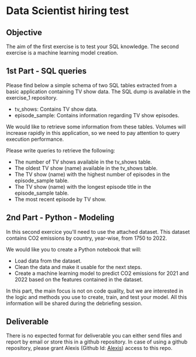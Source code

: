 # Data Scientist hiring test

## Objective

The aim of the first exercise is to test your SQL knowledge.
The second exercise is a machine learning model creation.


## 1st Part - SQL queries

Please find below a simple schema of two SQL tables extracted from a basic application containing TV show data. The SQL dump is available in the exercise_1 repository.

- tv_shows: Contains TV show data.
- episode_sample: Contains information regarding TV show episodes.

We would like to retrieve some information from these tables. Volumes will increase rapidly in this application, so we need to pay attention to query execution performance.

Please write queries to retrieve the following:

- The number of TV shows available in the tv_shows table.
- The oldest TV show (name) available in the tv_shows table.
- The TV show (name) with the highest number of episodes in the episode_sample table.
- The TV show (name) with the longest episode title in the episode_sample table.
- The most recent episode by TV show.


## 2nd Part - Python - Modeling
In this second exercice you'll need to use the attached dataset. This dataset contains CO2 emissions by country, year-wise, from 1750 to 2022.

We would like you to create a Python notebook that will:

- Load data from the dataset.
- Clean the data and make it usable for the next steps.
- Create a machine learning model to predict CO2 emissions for 2021 and 2022 based on the features contained in the dataset.

In this part, the main focus is not on code quality, but we are interested in the logic and methods you use to create, train, and test your model. All this information will be shared during the debriefing session.


## Deliverable

There is no expected format for deliverable you can either send files and report by email or store this in a github repository.
In case of using a github repository, please grant Alexis (Github Id: [Alexis](https://github.com/alexis-smartway)) access to this repo.